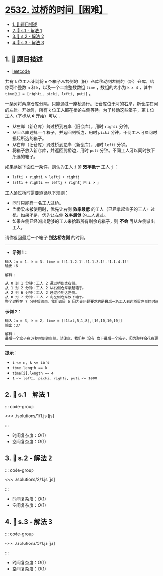 # [2532. 过桥的时间【困难】](https://github.com/tnotesjs/TNotes.leetcode/tree/main/notes/2532.%20%E8%BF%87%E6%A1%A5%E7%9A%84%E6%97%B6%E9%97%B4%E3%80%90%E5%9B%B0%E9%9A%BE%E3%80%91)

<!-- region:toc -->

- [1. 📝 题目描述](#1--题目描述)
- [2. 🎯 s.1 - 解法 1](#2--s1---解法-1)
- [3. 🎯 s.2 - 解法 2](#3--s2---解法-2)
- [4. 🎯 s.3 - 解法 3](#4--s3---解法-3)

<!-- endregion:toc -->

## 1. 📝 题目描述

- [leetcode](https://leetcode.cn/problems/time-to-cross-a-bridge/)

共有 `k` 位工人计划将 `n` 个箱子从右侧的（旧）仓库移动到左侧的（新）仓库。给你两个整数 `n` 和 `k`，以及一个二维整数数组 `time` ，数组的大小为 `k x 4` ，其中 `time[i] = [righti, picki, lefti, puti]` 。

一条河将两座仓库分隔，只能通过一座桥通行。旧仓库位于河的右岸，新仓库在河的左岸。开始时，所有 `k` 位工人都在桥的左侧等待。为了移动这些箱子，第 `i` 位工人（下标从 **0** 开始）可以：

- 从左岸（新仓库）跨过桥到右岸（旧仓库），用时 `righti` 分钟。
- 从旧仓库选择一个箱子，并返回到桥边，用时 `picki` 分钟。不同工人可以同时搬起所选的箱子。
- 从右岸（旧仓库）跨过桥到左岸（新仓库），用时 `lefti` 分钟。
- 将箱子放入新仓库，并返回到桥边，用时 `puti` 分钟。不同工人可以同时放下所选的箱子。

如果满足下面任一条件，则认为工人 `i` 的 **效率低于** 工人 `j` ：

- `lefti + righti > leftj + rightj`
- `lefti + righti == leftj + rightj` 且 `i > j`

工人通过桥时需要遵循以下规则：

- 同时只能有一名工人过桥。
- 当桥梁未被使用时，优先让右侧 **效率最低** 的工人（已经拿起盒子的工人）过桥。如果不是，优先让左侧 **效率最低** 的工人通过。
- 如果左侧已经派出足够的工人来拾取所有剩余的箱子，则 **不会** 再从左侧派出工人。

请你返回最后一个箱子 **到达桥左侧** 的时间。

---

- **示例 1：**

```txt
输入：n = 1, k = 3, time = [[1,1,2,1],[1,1,3,1],[1,1,4,1]]
输出：6

解释：

从 0 到 1 分钟：工人 2 通过桥到达右侧。
从 1 到 2 分钟：工人 2 从右侧仓库拿起箱子。
从 2 到 6 分钟：工人 2 通过桥到达左侧。
从 6 到 7 分钟：工人 2 向左侧仓库放下箱子。
整个过程在 7 分钟后结束。我们返回 6 因为该问题要求的是最后一名工人到达桥梁左侧的时间。
```

**示例 2：**

```txt
输入：n = 3, k = 2, time = [[1txt,5,1,8],[10,10,10,10]]
输出：37

解释：
最后一个盒子在37秒时到达左侧。请注意，我们并 没有 放下最后一个箱子，因为那样会花费更多时间，而且它们已经和工人们一起在左边。
```

---

**提示：**

- `1 <= n, k <= 10^4`
- `time.length == k`
- `time[i].length == 4`
- `1 <= lefti, picki, righti, puti <= 1000`

## 2. 🎯 s.1 - 解法 1

::: code-group

<<< ./solutions/1/1.js [js]

:::

- 时间复杂度：$O(1)$
- 空间复杂度：$O(1)$

## 3. 🎯 s.2 - 解法 2

::: code-group

<<< ./solutions/2/1.js [js]

:::

- 时间复杂度：$O(1)$
- 空间复杂度：$O(1)$

## 4. 🎯 s.3 - 解法 3

::: code-group

<<< ./solutions/3/1.js [js]

:::

- 时间复杂度：$O(1)$
- 空间复杂度：$O(1)$
